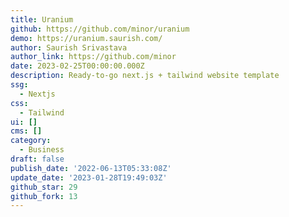 ```yaml
---
title: Uranium
github: https://github.com/minor/uranium
demo: https://uranium.saurish.com/
author: Saurish Srivastava
author_link: https://github.com/minor
date: 2023-02-25T00:00:00.000Z
description: Ready-to-go next.js + tailwind website template
ssg:
  - Nextjs
css:
  - Tailwind
ui: []
cms: []
category:
  - Business
draft: false
publish_date: '2022-06-13T05:33:08Z'
update_date: '2023-01-28T19:49:03Z'
github_star: 29
github_fork: 13
---
```

